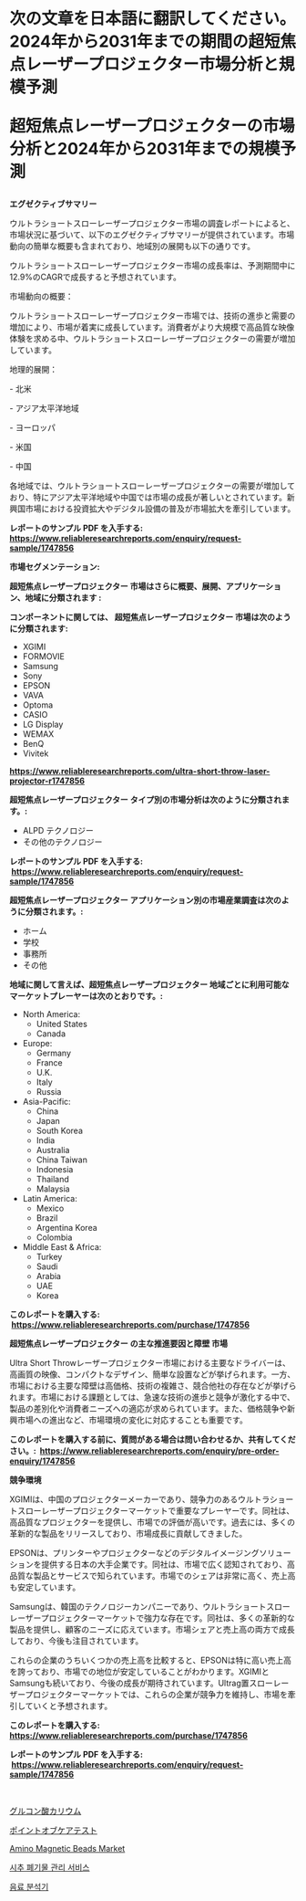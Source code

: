 <p><h1>次の文章を日本語に翻訳してください。2024年から2031年までの期間の超短焦点レーザープロジェクター市場分析と規模予測

超短焦点レーザープロジェクターの市場分析と2024年から2031年までの規模予測</h1></p><p><strong>エグゼクティブサマリー</strong></p>
<p><p>ウルトラショートスローレーザープロジェクター市場の調査レポートによると、市場状況に基づいて、以下のエグゼクティブサマリーが提供されています。市場動向の簡単な概要も含まれており、地域別の展開も以下の通りです。</p><p>ウルトラショートスローレーザープロジェクター市場の成長率は、予測期間中に12.9%のCAGRで成長すると予想されています。</p><p>市場動向の概要：</p><p>ウルトラショートスローレーザープロジェクター市場では、技術の進歩と需要の増加により、市場が着実に成長しています。消費者がより大規模で高品質な映像体験を求める中、ウルトラショートスローレーザープロジェクターの需要が増加しています。</p><p>地理的展開：</p><p>- 北米</p><p>- アジア太平洋地域</p><p>- ヨーロッパ</p><p>- 米国</p><p>- 中国</p><p>各地域では、ウルトラショートスローレーザープロジェクターの需要が増加しており、特にアジア太平洋地域や中国では市場の成長が著しいとされています。新興国市場における投資拡大やデジタル設備の普及が市場拡大を牽引しています。</p></p>
<p><strong>レポートのサンプル PDF を入手する: <a href="https://www.reliableresearchreports.com/enquiry/request-sample/1747856">https://www.reliableresearchreports.com/enquiry/request-sample/1747856</a></strong></p>
<p><strong>市場セグメンテーション:</strong></p>
<p><strong> 超短焦点レーザープロジェクター 市場はさらに概要、展開、アプリケーション、地域に分類されます :</strong></p>
<p><strong>コンポーネントに関しては、 超短焦点レーザープロジェクター 市場は次のように分類されます: &nbsp;</strong></p>
<p><ul><li>XGIMI</li><li>FORMOVIE</li><li>Samsung</li><li>Sony</li><li>EPSON</li><li>VAVA</li><li>Optoma</li><li>CASIO</li><li>LG Display</li><li>WEMAX</li><li>BenQ</li><li>Vivitek</li></ul></p>
<p><strong><a href="https://www.reliableresearchreports.com/ultra-short-throw-laser-projector-r1747856">https://www.reliableresearchreports.com/ultra-short-throw-laser-projector-r1747856</a></strong></p>
<p><strong> 超短焦点レーザープロジェクター タイプ別の市場分析は次のように分類されます。:</strong></p>
<p><ul><li>ALPD テクノロジー</li><li>その他のテクノロジー</li></ul></p>
<p><strong>レポートのサンプル PDF を入手する: &nbsp;<a href="https://www.reliableresearchreports.com/enquiry/request-sample/1747856">https://www.reliableresearchreports.com/enquiry/request-sample/1747856</a></strong></p>
<p><strong> 超短焦点レーザープロジェクター アプリケーション別の市場産業調査は次のように分類されます。:</strong></p>
<p><ul><li>ホーム</li><li>学校</li><li>事務所</li><li>その他</li></ul></p>
<p><strong>地域に関して言えば、超短焦点レーザープロジェクター 地域ごとに利用可能なマーケットプレーヤーは次のとおりです。:</strong></p>
<p><ul>
    <li>
        North America:
        <ul>
            <li>United States</li>
            <li>Canada</li>
        </ul>
    </li>
    <li>
        Europe:
        <ul>
            <li>Germany</li>
            <li>France</li>
            <li>U.K.</li>
            <li>Italy</li>
            <li>Russia</li>
        </ul>
    </li>
    <li>
        Asia-Pacific:
        <ul>
            <li>China</li>
            <li>Japan</li>
            <li>South Korea</li>
            <li>India</li>
            <li>Australia</li>
            <li>China Taiwan</li>
            <li>Indonesia</li>
            <li>Thailand</li>
            <li>Malaysia</li>
        </ul>
    </li>
    <li>
        Latin America:
        <ul>
            <li>Mexico</li>
            <li>Brazil</li>
            <li>Argentina Korea</li>
            <li>Colombia</li>
        </ul>
    </li>
    <li>
        Middle East & Africa:
        <ul>
            <li>Turkey</li>
            <li>Saudi</li>
            <li>Arabia</li>
            <li>UAE</li>
            <li>Korea</li>
        </ul>
    </li>
    </ul></p>
<p><strong>このレポートを購入する: &nbsp;<a href="https://www.reliableresearchreports.com/purchase/1747856">https://www.reliableresearchreports.com/purchase/1747856</a></strong></p>
<p><strong>超短焦点レーザープロジェクター の主な推進要因と障壁 市場</strong></p>
<p><p>Ultra Short Throwレーザープロジェクター市場における主要なドライバーは、高画質の映像、コンパクトなデザイン、簡単な設置などが挙げられます。一方、市場における主要な障壁は高価格、技術の複雑さ、競合他社の存在などが挙げられます。市場における課題としては、急速な技術の進歩と競争が激化する中で、製品の差別化や消費者ニーズへの適応が求められています。また、価格競争や新興市場への進出など、市場環境の変化に対応することも重要です。</p></p>
<p><strong>このレポートを購入する前に、質問がある場合は問い合わせるか、共有してください。:&nbsp; <a href="https://www.reliableresearchreports.com/enquiry/pre-order-enquiry/1747856">https://www.reliableresearchreports.com/enquiry/pre-order-enquiry/1747856</a></strong></p>
<p><strong>競争環境</strong></p>
<p><p>XGIMIは、中国のプロジェクターメーカーであり、競争力のあるウルトラショートスローレーザープロジェクターマーケットで重要なプレーヤーです。同社は、高品質なプロジェクターを提供し、市場での評価が高いです。過去には、多くの革新的な製品をリリースしており、市場成長に貢献してきました。</p><p>EPSONは、プリンターやプロジェクターなどのデジタルイメージングソリューションを提供する日本の大手企業です。同社は、市場で広く認知されており、高品質な製品とサービスで知られています。市場でのシェアは非常に高く、売上高も安定しています。</p><p>Samsungは、韓国のテクノロジーカンパニーであり、ウルトラショートスローレーザープロジェクターマーケットで強力な存在です。同社は、多くの革新的な製品を提供し、顧客のニーズに応えています。市場シェアと売上高の両方で成長しており、今後も注目されています。</p><p>これらの企業のうちいくつかの売上高を比較すると、EPSONは特に高い売上高を誇っており、市場での地位が安定していることがわかります。XGIMIとSamsungも続いており、今後の成長が期待されています。Ultrag置スローレーザープロジェクターマーケットでは、これらの企業が競争力を維持し、市場を牽引していくと予想されます。</p></p>
<p><strong>このレポートを購入する: &nbsp; <a href="https://www.reliableresearchreports.com/purchase/1747856">https://www.reliableresearchreports.com/purchase/1747856</a></strong></p>
<p><strong>レポートのサンプル PDF を入手する: &nbsp;<a href="https://www.reliableresearchreports.com/enquiry/request-sample/1747856">https://www.reliableresearchreports.com/enquiry/request-sample/1747856</a></strong><strong></strong></p>
<p>&nbsp;</p>
<p><p><a href="https://medium.com/@jackieshlerin98056/%E3%82%AB%E3%83%AA%E3%82%A6%E3%83%A0%E3%82%B0%E3%83%AB%E3%82%B3%E3%83%B3%E9%85%B8%E5%B8%82%E5%A0%B4-2031%E5%B9%B4%E3%81%BE%E3%81%A7%E3%81%AE%E3%83%88%E3%83%AC%E3%83%B3%E3%83%89-%E4%BA%88%E6%B8%AC-%E7%AB%B6%E5%90%88%E5%88%86%E6%9E%90-566746418e3a">グルコン酸カリウム</a></p><p><a href="https://medium.com/@michaelerde565/%E3%83%9D%E3%82%A4%E3%83%B3%E3%83%88%E3%82%AA%E3%83%96%E3%82%B1%E3%82%A2%E3%83%86%E3%82%B9%E3%83%88%E5%B8%82%E5%A0%B4-%E5%B8%82%E5%A0%B4cagr-%E5%B8%82%E5%A0%B4%E5%8B%95%E5%90%91-%E6%88%90%E9%95%B7%E6%88%A6%E7%95%A5%E3%81%AB%E9%96%A2%E3%81%99%E3%82%8Binsights-6623185f2edf">ポイントオブケアテスト</a></p><p><a href="https://www.linkedin.com/pulse/amino-magnetic-beads-market-size-growth-segmentation-regional-k2hfe?trackingId=m8z0wAJYSYKYlciOzSqBNg%3D%3D">Amino Magnetic Beads Market</a></p><p><a href="https://medium.com/@tammyholmes1955/2024%EB%85%84%EB%B6%80%ED%84%B0-2031%EB%85%84%EA%B9%8C%EC%A7%80-%EC%98%88%EC%B8%A1%EB%90%9C-%EB%93%9C%EB%A6%B4%EB%A7%81-%ED%8F%90%EA%B8%B0%EB%AC%BC-%EA%B4%80%EB%A6%AC-%EC%84%9C%EB%B9%84%EC%8A%A4-%EC%8B%9C%EC%9E%A5-%EB%8F%99%ED%96%A5-%EB%B0%8F-%EC%8B%9C%EC%9E%A5-%EB%B6%84%EC%84%9D-4acae866a5f9">시추 폐기물 관리 서비스</a></p><p><a href="https://medium.com/@tarynhermanii/%EC%9D%8C%EB%A3%8C-%EB%B6%84%EC%84%9D%EA%B8%B0-%EC%8B%9C%EC%9E%A5%EC%9D%80-%EC%8B%9C%EC%9E%A5-%EC%A0%90%EC%9C%A0%EC%9C%A8-%EC%8B%9C%EC%9E%A5-%EB%8F%99%ED%96%A5-%EB%B0%8F-%EC%8B%9C%EC%9E%A5-%EC%84%B1%EC%9E%A5%EC%97%90-%EB%8C%80%ED%95%9C-%EC%A0%95%EB%B3%B4%EB%A5%BC-%EC%A0%9C%EA%B3%B5%ED%95%A9%EB%8B%88%EB%8B%A4-f06636f79ee3">음료 분석기</a></p></p>
